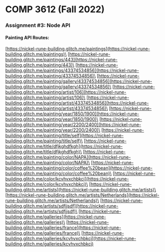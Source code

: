 # COMP 3612 (Fall 2022)
### Assignment #3: Node API

#### Painting API Routes:
[https://nickel-rune-building.glitch.me/paintings](https://nickel-rune-building.glitch.me/paintings)\
[https://nickel-rune-building.glitch.me/paintings/443](https://nickel-rune-building.glitch.me/painting/443)\
[https://nickel-rune-building.glitch.me/paintings/43374534856](https://nickel-rune-building.glitch.me/painting/43374534856)\
[https://nickel-rune-building.glitch.me/painting/gallery/43374534856](https://nickel-rune-building.glitch.me/painting/gallery/43374534856)\
[https://nickel-rune-building.glitch.me/painting/artist/106](https://nickel-rune-building.glitch.me/painting/artist/106)\
[https://nickel-rune-building.glitch.me/painting/artist/43374534856](https://nickel-rune-building.glitch.me/painting/artist/43374534856)\
[https://nickel-rune-building.glitch.me/painting/year/1850/1900](https://nickel-rune-building.glitch.me/painting/year/1850/1900)\
[https://nickel-rune-building.glitch.me/painting/year/2200/2400](https://nickel-rune-building.glitch.me/painting/year/2200/2400)\
[https://nickel-rune-building.glitch.me/painting/title/self](https://nickel-rune-building.glitch.me/painting/title/self)\
[https://nickel-rune-building.glitch.me/title/dfjkghdfkgh](https://nickel-rune-building.glitch.me/title/dfjkghdfkgh)\
[https://nickel-rune-building.glitch.me/painting/color/NAPA](https://nickel-rune-building.glitch.me/painting/color/NAPA)\
[https://nickel-rune-building.glitch.me/painting/color/coffee%20bean](https://nickel-rune-building.glitch.me/painting/color/coffee%20bean)\
[https://nickel-rune-building.glitch.me/color/kcvhvxchbkcj](https://nickel-rune-building.glitch.me/color/kcvhvxchbkcj)\
[https://nickel-rune-building.glitch.me/artists](https://nickel-rune-building.glitch.me/artists)\
[https://nickel-rune-building.glitch.me/artists/Netherlands](https://nickel-rune-building.glitch.me/artists/Netherlands)\
[https://nickel-rune-building.glitch.me/artists/sdfjjsdf](https://nickel-rune-building.glitch.me/artists/sdfjjsdf)\
[https://nickel-rune-building.glitch.me/galleries](https://nickel-rune-building.glitch.me/galleries)\
[https://nickel-rune-building.glitch.me/galleries/france](https://nickel-rune-building.glitch.me/galleries/france)\
[https://nickel-rune-building.glitch.me/galleries/kcvhvxchbkcj](https://nickel-rune-building.glitch.me/galleries/kcvhvxchbkcj)
